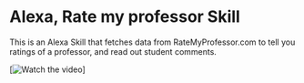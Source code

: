 # Alexa, Rate my professor Skill

This is an Alexa Skill that fetches data from RateMyProfessor.com to tell you ratings of a professor, and read out student comments.

[![Watch the video](https://www.youtube.com/watch?v=hw8Pu9C9vHU)]
